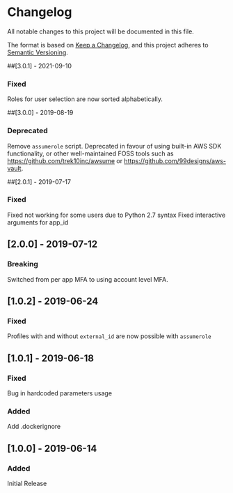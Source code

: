 # Changelog
All notable changes to this project will be documented in this file.

The format is based on [Keep a Changelog](https://keepachangelog.com/en/1.0.0/),
and this project adheres to [Semantic Versioning](https://semver.org/spec/v2.0.0.html).

##[3.0.1] - 2021-09-10
### Fixed
Roles for user selection are now sorted alphabetically.

##[3.0.0] - 2019-08-19
### Deprecated
Remove `assumerole` script. Deprecated in favour of using built-in AWS SDK functionality, or other well-maintained FOSS tools such as https://github.com/trek10inc/awsume or https://github.com/99designs/aws-vault.

##[2.0.1] - 2019-07-17
### Fixed
Fixed not working for some users due to Python 2.7 syntax
Fixed interactive arguments for app_id

## [2.0.0] - 2019-07-12
### Breaking
Switched from per app MFA to using account level MFA.

## [1.0.2] - 2019-06-24
### Fixed
Profiles with and without `external_id` are now possible with `assumerole`

## [1.0.1] - 2019-06-18
### Fixed
Bug in hardcoded parameters usage

### Added
Add .dockerignore

## [1.0.0] - 2019-06-14
### Added
Initial Release
